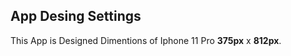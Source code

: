 

## App Desing Settings
This App is Designed Dimentions of Iphone 11 Pro **375px** x **812px**.



